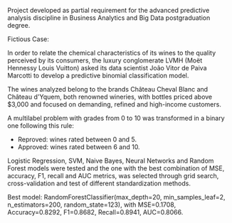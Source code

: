 Project developed as partial requirement for the advanced predictive analysis discipline in Business Analytics and Big Data postgraduation degree.

Fictious Case:

In order to relate the chemical characteristics of its wines to the quality perceived by its consumers, the luxury conglomerate LVMH (Moët Hennessy Louis Vuitton) asked its data scientist João Vitor de Paiva Marcotti to develop a predictive binomial classification model.

The wines analyzed belong to the brands Château Cheval Blanc and Château d'Yquem, both renowned wineries, with bottles priced above $3,000 and focused on demanding, refined and high-income customers.

A multilabel problem with grades from 0 to 10 was transformed in a binary one following this rule:
- Reproved: wines rated between 0 and 5.
- Approved: wines rated between 6 and 10.

Logistic Regression, SVM, Naive Bayes, Neural Networks and Random Forest models were tested and the one with the best combination of MSE, accuracy, F1, recall and AUC metrics, was selected through grid search, cross-validation and test of different standardization methods.

Best model: RandomForestClassifier(max_depth=20, min_samples_leaf=2, n_estimators=200, random_state=123), with MSE=0.1708, Accuracy=0.8292, F1=0.8682,	Recall=0.8941, AUC=0.8066.
